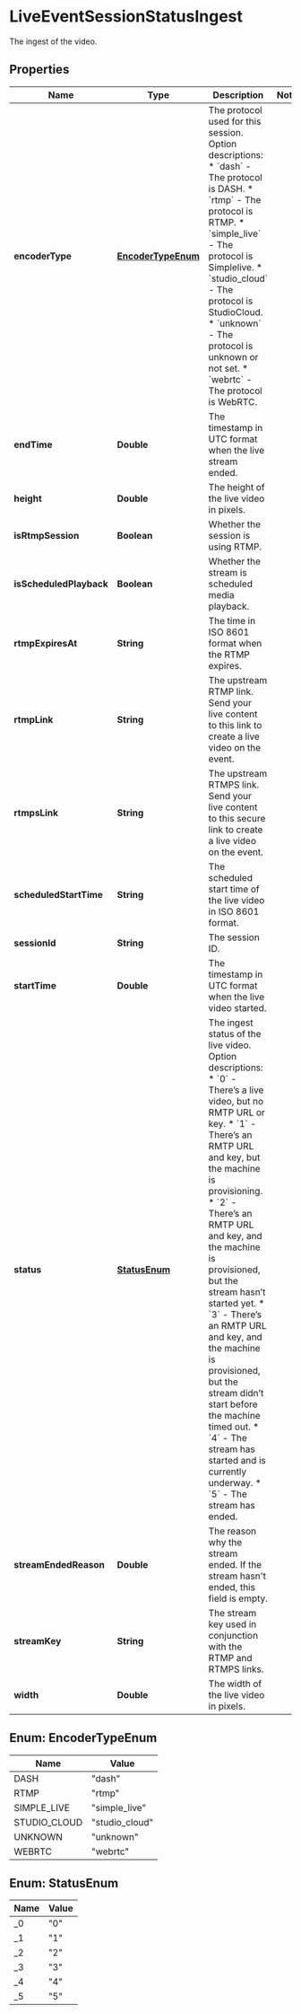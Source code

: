 

# LiveEventSessionStatusIngest

The ingest of the video.

## Properties

| Name | Type | Description | Notes |
|------------ | ------------- | ------------- | -------------|
|**encoderType** | [**EncoderTypeEnum**](#EncoderTypeEnum) | The protocol used for this session.  Option descriptions:  * &#x60;dash&#x60; - The protocol is DASH.  * &#x60;rtmp&#x60; - The protocol is RTMP.  * &#x60;simple_live&#x60; - The protocol is Simplelive.  * &#x60;studio_cloud&#x60; - The protocol is StudioCloud.  * &#x60;unknown&#x60; - The protocol is unknown or not set.  * &#x60;webrtc&#x60; - The protocol is WebRTC.  |  |
|**endTime** | **Double** | The timestamp in UTC format when the live stream ended. |  |
|**height** | **Double** | The height of the live video in pixels. |  |
|**isRtmpSession** | **Boolean** | Whether the session is using RTMP. |  |
|**isScheduledPlayback** | **Boolean** | Whether the stream is scheduled media playback. |  |
|**rtmpExpiresAt** | **String** | The time in ISO 8601 format when the RTMP expires. |  |
|**rtmpLink** | **String** | The upstream RTMP link. Send your live content to this link to create a live video on the event. |  |
|**rtmpsLink** | **String** | The upstream RTMPS link. Send your live content to this secure link to create a live video on the event. |  |
|**scheduledStartTime** | **String** | The scheduled start time of the live video in ISO 8601 format. |  |
|**sessionId** | **String** | The session ID. |  |
|**startTime** | **Double** | The timestamp in UTC format when the live video started. |  |
|**status** | [**StatusEnum**](#StatusEnum) | The ingest status of the live video.  Option descriptions:  * &#x60;0&#x60; - There’s a live video, but no RMTP URL or key.  * &#x60;1&#x60; - There’s an RMTP URL and key, but the machine is provisioning.  * &#x60;2&#x60; - There’s an RMTP URL and key, and the machine is provisioned, but the stream hasn’t started yet.  * &#x60;3&#x60; - There’s an RMTP URL and key, and the machine is provisioned, but the stream didn’t start before the machine timed out.  * &#x60;4&#x60; - The stream has started and is currently underway.  * &#x60;5&#x60; - The stream has ended.  |  |
|**streamEndedReason** | **Double** | The reason why the stream ended. If the stream hasn&#39;t ended, this field is empty. |  |
|**streamKey** | **String** | The stream key used in conjunction with the RTMP and RTMPS links. |  |
|**width** | **Double** | The width of the live video in pixels. |  |



## Enum: EncoderTypeEnum

| Name | Value |
|---- | -----|
| DASH | &quot;dash&quot; |
| RTMP | &quot;rtmp&quot; |
| SIMPLE_LIVE | &quot;simple_live&quot; |
| STUDIO_CLOUD | &quot;studio_cloud&quot; |
| UNKNOWN | &quot;unknown&quot; |
| WEBRTC | &quot;webrtc&quot; |



## Enum: StatusEnum

| Name | Value |
|---- | -----|
| _0 | &quot;0&quot; |
| _1 | &quot;1&quot; |
| _2 | &quot;2&quot; |
| _3 | &quot;3&quot; |
| _4 | &quot;4&quot; |
| _5 | &quot;5&quot; |



